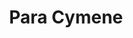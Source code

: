 ---
name: Para Cymene
title: Para Cymene
details:
  - detail:
      key: "Specific Gravity"
      value: "0.853 to 0.860"
  - detail:
      key: "Flash Point"
      value: "52 deg C"
  - detail:
      key: "Physical State"
      value: "Liquid"
  - detail:
      key: "Usage"
      value: "Fragrance, Flavour, Pharma"
  - detail:
      key: "Brand"
      value: "Natural Aroma"
  - detail:
      key: "Boiling Point"
      value: "177 deg C"
  - detail:
      key: "Melting Point"
      value: "-68 deg C"
  - detail:
      key: "Odour"
      value: "Characteristic spicy odour."
  - detail:
      key: "Source"
      value: "Para Cymene is sourced from Ajwain oil by the fractional distillation process."
  - detail:
      key: "Molecular Weight"
      value: "134.21 g/mol"
  - detail:
      key: "Molecular Formula"
      value: "C10H14"
  - detail:
      key: "FEMA No"
      value: "2356"
  - detail:
      key: "EC No"
      value: "202-796-7."
  - detail:
      key: "CAS No"
      value: "99-87-6"
  - detail:
      key: "Packaging Size"
      value: "5, 25, 200 Kg"
  - detail:
      key: "Packaging Type"
      value: "Can, Barrel"
showOnHome: false
thumbnail: https://5.imimg.com/data5/SELLER/Default/2021/12/GK/IO/IQ/3823480/para-cymene-500x500.png
productImages:
  - https://ucarecdn.com/8213c725-21d0-4ac0-ad5e-c1975c20032b/
category: natural isolates
---